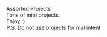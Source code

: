 Assorted Projects<br>
Tons of mini projects.<br>
Enjoy :)<br>
P.S. Do not use projects for mal intent
